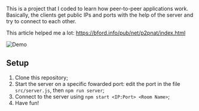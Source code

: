 This is a project that I coded to learn how peer-to-peer applications work. Basically, the clients get public IPs and ports with the help of the server and try to connect to each other.

This article helped me a lot: https://bford.info/pub/net/p2pnat/index.html

![Demo](https://i.ibb.co/nw66ZDd/demo.png)

## Setup
1. Clone this repository;
2. Start the server on a specific fowarded port: edit the port in the file `src/server.js`, then `npm run server`;
3. Connect to the server using `npm start <IP:Port> <Room Name>`;
4. Have fun!